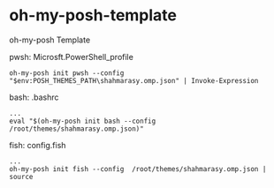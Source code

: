 # oh-my-posh-template
oh-my-posh Template

pwsh: Microsft.PowerShell_profile
```
oh-my-posh init pwsh --config "$env:POSH_THEMES_PATH\shahmarasy.omp.json" | Invoke-Expression
```

bash: .bashrc
```bashrc
...
eval "$(oh-my-posh init bash --config  /root/themes/shahmarasy.omp.json)"
```
fish: config.fish
```
...
oh-my-posh init fish --config  /root/themes/shahmarasy.omp.json | source
```



